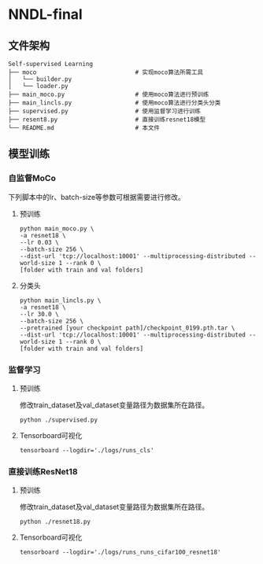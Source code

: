 # NNDL-final

## 文件架构
```
Self-supervised Learning
├── moco                            # 实现moco算法所需工具
│   └── builder.py
│   └── loader.py
├── main_moco.py                    # 使用moco算法进行预训练
├── main_lincls.py                  # 使用moco算法进行分类头分类
├── supervised.py                   # 使用监督学习进行训练
├── resent8.py                      # 直接训练resnet18模型
└── README.md                       # 本文件
```

## 模型训练
### 自监督MoCo

下列脚本中的lr、batch-size等参数可根据需要进行修改。

1. 预训练
   
   ```
   python main_moco.py \
   -a resnet18 \
   --lr 0.03 \
   --batch-size 256 \
   --dist-url 'tcp://localhost:10001' --multiprocessing-distributed --world-size 1 --rank 0 \
   [folder with train and val folders]
2. 分类头
   
   ```
   python main_lincls.py \
   -a resnet18 \
   --lr 30.0 \
   --batch-size 256 \
   --pretrained [your checkpoint path]/checkpoint_0199.pth.tar \
   --dist-url 'tcp://localhost:10001' --multiprocessing-distributed --world-size 1 --rank 0 \
   [folder with train and val folders]
   ```

### 监督学习
1. 预训练
   
   修改train_dataset及val_dataset变量路径为数据集所在路径。
   ```
   python ./supervised.py
   ```
2. Tensorboard可视化
   ```
   tensorboard --logdir='./logs/runs_cls'
   ```


### 直接训练ResNet18
1. 预训练
   
   修改train_dataset及val_dataset变量路径为数据集所在路径。
   ```
   python ./resnet18.py
   ```
2. Tensorboard可视化
   ```
   tensorboard --logdir='./logs/runs_runs_cifar100_resnet18'
   ```



